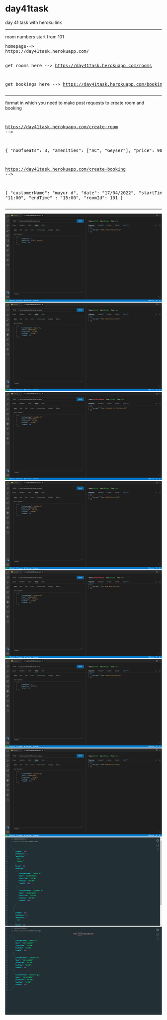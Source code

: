 # day41task
day 41 task with heroku link
<hr/>
<p>room numbers start from 101</p>
<pre>
homepage-->
https://day41task.herokuapp.com/

get rooms here -->
https://day41task.herokuapp.com/rooms

get bookings here -->
https://day41task.herokuapp.com/bookings
</pre>
<hr/>
<p>format in which you need to make post requests to create room and booking</p>
<pre>

https://day41task.herokuapp.com/create-room -->

{
    "noOfSeats": 3,
    "amenities": ["AC", "Geyser"],
    "price": 90
}

https://day41task.herokuapp.com/create-booking -->

{
    "customerName": "mayur d",
    "date": "17/04/2022",
    "startTime" : "11:00",
    "endTime" : "15:00",
    "roomId": 101
}
</pre>
<hr/>
<img src="documentation/thunderclient (1).png" />
<img src="documentation/thunderclient (2).png" />
<img src="documentation/thunderclient (3).png" />
<img src="documentation/thunderclient (4).png" />
<img src="documentation/thunderclient (5).png" />
<img src="documentation/thunderclient (6).png" />
<img src="documentation/thunderclient (7).png" />
<img src="documentation/thunderclient (8).png" />
<img src="documentation/thunderclient (9).png" />
